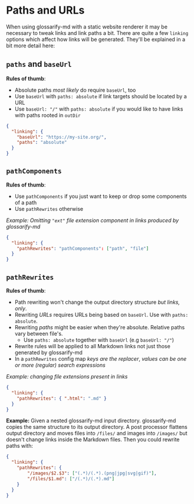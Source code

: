 # Paths and URLs

When using glossarify-md with a static website renderer it may be necessary to tweak links and link paths a bit. There are quite a few `linking` options which affect how links will be generated. They'll be explained in a bit more detail here:


## `paths` and `baseUrl`

**Rules of thumb**:

- Absolute paths *most likely* do require `baseUrl`, too
- Use `baseUrl` with `paths: absolute` if link targets should be located by a URL
- Use `baseUrl: "/"` with `paths: absolute` if you would like to have links with paths rooted in `outDir`

~~~json
{
  "linking": {
    "baseUrl": "https://my-site.org/",
    "paths": "absolute"
  }
}
~~~

## `pathComponents`

**Rules of thumb**:

- Use `pathComponents` if you just want to keep or drop some components of a path
- Use `pathRewrites` otherwise
  
*Example: Omitting `"ext"` file extension component in links produced by glossarify-md*
~~~json
{
  "linking": {
    "pathRewrites": "pathComponents": ["path", "file"]
  }
}
~~~

## `pathRewrites`

**Rules of thumb**:

- Path rewriting won't change the output directory structure *but links, only*.
- Rewriting *URLs* requires URLs being based on `baseUrl`. Use with `paths: absolute`.
- Rewriting *paths* might be easier when they're absolute. Relative paths vary between file's.
  - Use `paths: absolute` together with `baseUrl` (e.g `baseUrl: "/"`)
- Rewrite rules will be applied to all Markdown links not just those generated by glossarify-md
- In a `pathRewrites` config map *keys are the replacer*, *values can be one or more (regular) search expressions* 

*Example: changing file extensions present in links*

~~~json
{
  "linking": {
    "pathRewrites": { ".html": ".md" }
  }
}
~~~

**Example:** Given a nested glossarify-md input directory. glossarify-md copies the same structure to its output directory. A post processor flattens output directory and moves files into `/files/` and images into `/images/` but doesn't change links inside the Markdown files. Then you could rewrite paths with:

~~~json
{
  "linking": {
    "pathRewrites": {
        "/images/$2.$3": ["(.*)/(.*).(png|jpg|svg|gif)"],
        "/files/$1.md": ["/(.*)/(.*).md"]
    }
  }
}
~~~
